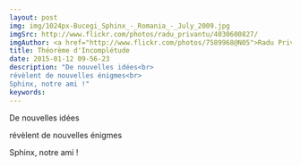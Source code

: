 ```yaml
---
layout: post
img: img/1024px-Bucegi_Sphinx_-_Romania_-_July_2009.jpg
imgSrc: http://www.flickr.com/photos/radu_privantu/4030600827/
imgAuthor: <a href="http://www.flickr.com/photos/7589968@N05">Radu Privantu</a>
title: Théorème d'Incomplétude
date: 2015-01-12 09-56-23
description: "De nouvelles idées<br>
révèlent de nouvelles énigmes<br>
Sphinx, notre ami !"
keywords:
---
```

De nouvelles idées

révèlent de nouvelles énigmes

Sphinx, notre ami !
